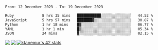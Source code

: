 <!--START_SECTION:waka-->

```txt
From: 12 December 2023 - To: 19 December 2023

Ruby             8 hrs 35 mins   ███████████░░░░░░░░░░░░░░   44.52 %
JavaScript       5 hrs 57 mins   ███████▓░░░░░░░░░░░░░░░░░   30.87 %
Python           1 hr 18 mins    █▓░░░░░░░░░░░░░░░░░░░░░░░   06.77 %
YAML             1 hr 1 min      █▒░░░░░░░░░░░░░░░░░░░░░░░   05.34 %
JSON             24 mins         ▓░░░░░░░░░░░░░░░░░░░░░░░░   02.15 %
```

<!--END_SECTION:waka-->
<a href="https://github.com/anuraghazra/github-readme-stats">
  <img align="left" src="https://github-readme-stats.vercel.app/api?username=Tanesan&count_private=true&show_icons=true" />
<img align="left" src="https://github-readme-stats.vercel.app/api/top-langs/?username=Tanesan" />
</a>

[![ktanemur's 42 stats](https://badge42.vercel.app/api/v2/cl1wslf6s002109l771rng2w8/stats?cursusId=21&coalitionId=62)](https://github.com/JaeSeoKim/badge42)
